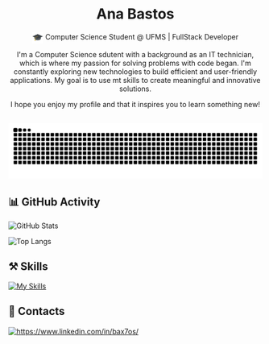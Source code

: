 <div align="center">
<h1>Ana Bastos</h1>
<p><img src="./assets/graduation-cap-svgrepo-com.svg" width="22px" align="center">
Computer Science Student @ UFMS | FullStack Developer 
</p>
</div>

<p align="center"> I'm a Computer Science sdutent with a background as an IT technician, which is where my passion for solving problems with code began. I'm constantly exploring new technologies to build efficient and user-friendly applications. My goal is to use mt skills to create meaningful and innovative solutions. </p>
<p align="center">I hope you enjoy my profile and that it inspires you to learn something new!</p>

##

![snake gif](https://github.com/bax7os/bax7os/blob/output/github-contribution-grid-snake-dark.svg)

##

## 📊 GitHub Activity

![GitHub Stats](https://github-readme-stats.vercel.app/api?username=bax7os&theme=gotham&show_icons=true)

![Top Langs](https://github-readme-stats.vercel.app/api/top-langs/?username=bax7os&layout=compact&theme=gotham)

##

## ⚒️ Skills

[![My Skills](https://skillicons.dev/icons?i=figma,fastapi,docker,react,flask,git,vue,arch,python,html,css,javascript&perline=4)](https://skillicons.dev)

## 📩 Contacts

<p align="left">
<a href="https://www.linkedin.com/in/bax7os/" target="blank"><img align="center" src="https://raw.githubusercontent.com/rahuldkjain/github-profile-readme-generator/master/src/images/icons/Social/linked-in-alt.svg" alt="https://www.linkedin.com/in/bax7os/" height="30" width="40" /></a>
</p>
